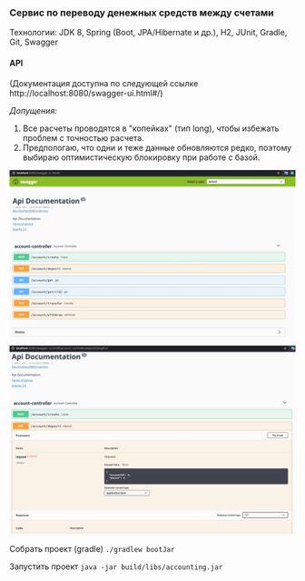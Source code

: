 ### Сервис по переводу денежных средств между счетами

Технологии: JDK 8, Spring (Boot, JPA/Hibernate и др.), H2, JUnit, Gradle, Git, Swagger

#### API 
(Документация доступна по следующей ссылке http://localhost:8080/swagger-ui.html#/)

*Допущения:* 
1. Все расчеты проводятся в "копейках" (тип long), чтобы избежать проблем с точностью расчета.
2. Предпологаю, что одни и теже данные обновляются редко, поэтому выбираю оптимистическую блокировку при работе с базой.


 ![api](documentation/swagger_1.jpg)  
 ![api-extended](documentation/swagger_2.jpg) 
 

Собрать проект (gradle) ```./gradlew bootJar```

Запустить проект ```java -jar build/libs/accounting.jar```




